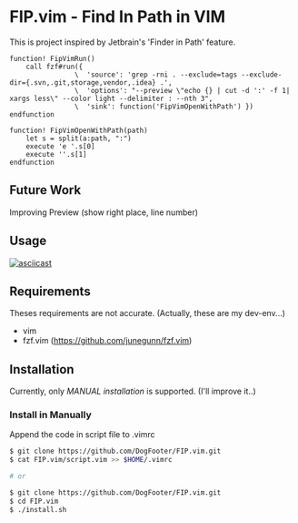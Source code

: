 # FIP.vim - Find In Path in VIM

This is project inspired by Jetbrain's 'Finder in Path' feature.

```vim
function! FipVimRun()
    call fzf#run({
                \  'source': 'grep -rni . --exclude=tags --exclude-dir={.svn,.git,storage,vendor,.idea} .',
                \  'options': "--preview \"echo {} | cut -d ':' -f 1| xargs less\" --color light --delimiter : --nth 3",
                \  'sink': function('FipVimOpenWithPath') })
endfunction

function! FipVimOpenWithPath(path)
    let s = split(a:path, ":")
    execute 'e '.s[0]
    execute ''.s[1]
endfunction 
```

## Future Work

Improving Preview (show right place, line number)

## Usage

[![asciicast](https://asciinema.org/a/158262.png)](https://asciinema.org/a/158262)

## Requirements

Theses requirements are not accurate.
(Actually, these are my dev-env...)

* vim
* fzf.vim (https://github.com/junegunn/fzf.vim)

## Installation

Currently, only *MANUAL installation* is supported. (I'll improve it..)

### Install in Manually

Append the code in script file to .vimrc

```bash
$ git clone https://github.com/DogFooter/FIP.vim.git
$ cat FIP.vim/script.vim >> $HOME/.vimrc

# or

$ git clone https://github.com/DogFooter/FIP.vim.git
$ cd FIP.vim
$ ./install.sh
```
